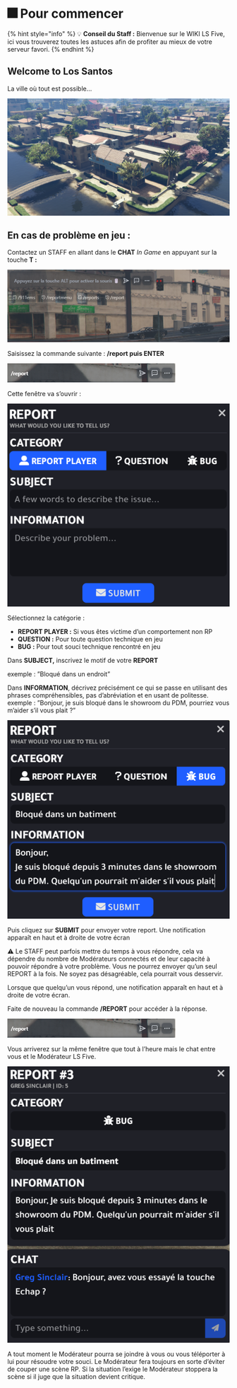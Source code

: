 # 🎆 Pour commencer

{% hint style="info" %}
💡 **Conseil du Staff :** Bienvenue sur le WIKI LS Five, ici vous trouverez toutes les astuces afin de profiter au mieux de votre serveur favori.
{% endhint %}

## Welcome to Los Santos
La ville où tout est possible…

![](/images/Image_WIKI_2.png)


## En cas de problème en jeu :

Contactez un STAFF en allant dans le **CHAT** *In Game* en appuyant sur la touche **T :**

![](./images/chat.png)

Saisissez la commande suivante : **/report puis ENTER**

![](/images/report.png)

Cette fenêtre va s’ouvrir :

![](./images/report_2.png)

Sélectionnez la catégorie :

- **REPORT PLAYER :** Si vous êtes victime d’un comportement non RP
- **QUESTION :** Pour toute question technique en jeu
- **BUG :** Pour tout souci technique rencontré en jeu

Dans **SUBJECT,** inscrivez le motif de votre **REPORT**

exemple : ”Bloqué dans un endroit”

Dans **INFORMATION**, décrivez précisément ce qui se passe en utilisant des phrases compréhensibles, pas d’abréviation et en usant de politesse.
exemple : ”Bonjour, je suis bloqué dans le showroom du PDM, pourriez vous m’aider s’il vous plait ?”

![](./images/report_3.png)

Puis cliquez sur **SUBMIT** pour envoyer votre report. Une notification apparaît en haut et à droite de votre écran 

<aside>
⚠️ Le STAFF peut parfois mettre du temps à vous répondre, cela va dépendre du nombre de Modérateurs connectés et de leur capacité à pouvoir répondre à votre problème. 
Vous ne pourrez envoyer qu’un seul REPORT à la fois.
Ne soyez pas désagréable, cela pourrait vous desservir.

</aside>

Lorsque que quelqu’un vous répond, une notification apparaît en haut et à droite de votre écran.

Faite de nouveau la commande **/REPORT** pour accéder à la réponse.

![](./images/report.png)

Vous arriverez sur la même fenêtre que tout à l’heure mais le chat entre vous et le Modérateur LS Five.

![](./images/report_4.png)

A tout moment le Modérateur pourra se joindre à vous ou vous téléporter à lui pour résoudre votre souci. Le Modérateur fera toujours en sorte d’éviter de couper une scène RP.
Si la situation l’exige le Modérateur stoppera la scène si il juge que la situation devient critique.